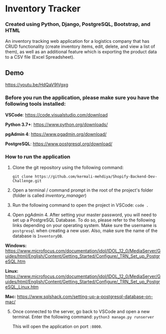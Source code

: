# Inventory Tracker

### Created using Python, Django, PostgreSQL, Bootstrap, and HTML

An inventory tracking web application for a logistics company that has CRUD functionality (create inventory items, edit, delete, and view a list of them), as well as an additional feature which is exporting the product data to a CSV file (Excel Spreadsheet). 

## Demo 
https://youtu.be/HdQaV9lVgxg

### Before you run the application, please make sure you have the following tools installed:
**VSCode**: https://code.visualstudio.com/download

**Python 3.7+**: https://www.python.org/downloads/

**pgAdmin 4**: https://www.pgadmin.org/download/

**PostgreSQL**:  https://www.postgresql.org/download/

### How to run the application
   
1. Clone the git repository using the following command: 
   
   `git clone https://github.com/kermali-mehdiya/Shopify-Backend-Dev-Challenge.git`
    
2. Open a terminal / command prompt in the root of the project's folder (folder is called _inventory_manager_)
3. Run the following command to open the project in VSCode: `code .` 
4. Open pgAdmin 4. After setting your master password, you will need to set up a PostgreSQL Database. To do so, please refer to the following links depending on your operating system. Make sure the username is `postgresql` when creating a new user. Also, make sure the name of the database is `InventoryDB`.

**Windows:** https://www.microfocus.com/documentation/idol/IDOL_12_0/MediaServer/Guides/html/English/Content/Getting_Started/Configure/_TRN_Set_up_PostgreSQL.htm

**Linux:** https://www.microfocus.com/documentation/idol/IDOL_12_0/MediaServer/Guides/html/English/Content/Getting_Started/Configure/_TRN_Set_up_PostgreSQL_Linux.htm

**Mac:**
https://www.sqlshack.com/setting-up-a-postgresql-database-on-mac/

5. Once connected to the server, go back to VSCode and open a new terminal. 
   Enter the following command: `python3 manage.py runserver`
   
   This will open the application on port `:8000`.
   


  
